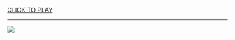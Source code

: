 
<a href="https://premium76.site?title=unblocked_games_btd&ref=13M">CLICK TO PLAY</a></h3>
<hr>

<a href="https://premium76.site?title=unblocked_games_btd&ref=13M"><img src="https://clearcache.store/games.png"></a>


